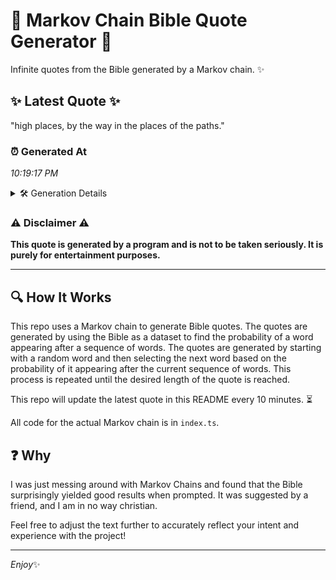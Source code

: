 # 📖 Markov Chain Bible Quote Generator 📖

Infinite quotes from the Bible generated by a Markov chain. ✨

## ✨ Latest Quote ✨
"high places, by the way in the places of the paths."

### ⏰ Generated At
*10:19:17 PM*

<details>
    <summary>🛠️ Generation Details</summary>
    <p>
        <strong>🌱 Seed:</strong> high<br>
        <strong>🔄 Iterations:</strong> 10<br>
        <strong>📜 Context History:</strong><br>[ high ]: places,<br>[ high, places, ]: by<br>[ high, places,, by ]: the<br>[ high, places,, by, the ]: way<br>[ high, places,, by, the, way ]: in<br>[ high, places,, by, the, way, in ]: the<br>[ places,, by, the, way, in, the ]: places<br>[ by, the, way, in, the, places ]: of<br>[ the, way, in, the, places, of ]: the<br>[ way, in, the, places, of, the ]: paths.<br>
    </p>
</details>

### ⚠️ Disclaimer ⚠️
**This quote is generated by a program and is not to be taken seriously. It is purely for entertainment purposes.**

---

## 🔍 How It Works

This repo uses a Markov chain to generate Bible quotes. The quotes are generated by using the Bible as a dataset to find the probability of a word appearing after a sequence of words. The quotes are generated by starting with a random word and then selecting the next word based on the probability of it appearing after the current sequence of words. This process is repeated until the desired length of the quote is reached.

This repo will update the latest quote in this README every 10 minutes. ⏳

All code for the actual Markov chain is in `index.ts`.

## ❓ Why

I was just messing around with Markov Chains and found that the Bible surprisingly yielded good results when prompted. 
It was suggested by a friend, and I am in no way christian.

Feel free to adjust the text further to accurately reflect your intent and experience with the project!

---

*Enjoy*✨
